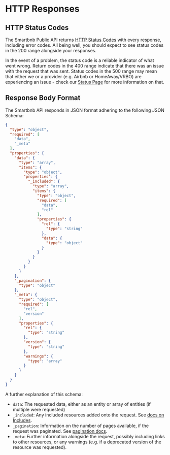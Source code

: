 # HTTP Responses

## HTTP Status Codes

The Smartbnb Public API returns [HTTP Status Codes](https://developer.mozilla.org/en-US/docs/Web/HTTP/Status) with every response, including error codes. All being well, you should expect to see status codes in the 200 range alongside your responses.

In the event of a problem, the status code is a reliable indicator of what went wrong. Return codes in the 400 range indicate that there was an issue with the request that was sent. Status codes in the 500 range may mean that either we or a provider (e.g. Airbnb or HomeAway/VRBO) are experiencing an issue - check our [Status Page](https://status.smartbnb.io) for more information on that.

## Response Body Format

The Smartbnb API responds in JSON format adhering to the following JSON Schema:

```json json_schema
{
  "type": "object",
  "required": [
    "data",
    "_meta"
  ],
  "properties": {
    "data": {
      "type": "array",
      "items": {
        "type": "object",
        "properties": {
          "_included": {
            "type": "array",
            "items": {
              "type": "object",
              "required": [
                "data",
                "rel"
              ],
              "properties": {
                "rel": {
                  "type": "string"
                },
                "data": {
                  "type": "object"
                }
              }
            }
          }
        }
      }
    },
    "_pagination": {
      "type": "object"
    },
    "_meta": {
      "type": "object",
      "required": [
        "rel",
        "version"
      ],
      "properties": {
        "rel": {
          "type": "string"
        },
        "version": {
          "type": "string"
        },
        "warnings": {
          "type": "array"
        }
      }
    }
  }
}
```

A further explanation of this schema:

- `data`: The requested data, either as an entity or array of entities (if multiple were requested)
- `_included`: Any included resources added onto the request. See [docs on Includes](./includes.md).
- `_pagination`: Information on the number of pages available, if the request was paginated. See [pagination docs](./pagination.md).
- `_meta`: Further information alongside the request, possibly including links to other resources, or any warnings (e.g. if a deprecated version of the resource was requested).